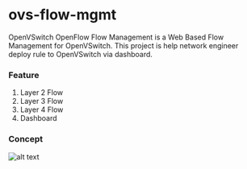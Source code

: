 # ovs-flow-mgmt
OpenVSwitch OpenFlow Flow Management is a Web Based Flow Management for OpenVSwitch. This project is help network engineer deploy rule to OpenVSwitch via dashboard.

### Feature
1. Layer 2 Flow
1. Layer 3 Flow
1. Layer 4 Flow
1. Dashboard

### Concept
![alt text](https://raw.githubusercontent.com/zufardhiyaulhaq/OpenDayLight/master/Images/OpenDayLight%20Architecture.png)
